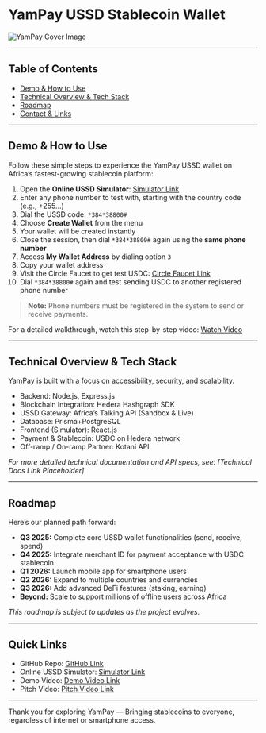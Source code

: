 # YamPay USSD Stablecoin Wallet

![YamPay Cover Image](https://cdn.dorahacks.io/static/files/198896c41a3e4481dac3d1f464b9e83e.png)

---

## Table of Contents

- [Demo & How to Use](#demo--how-to-use)
- [Technical Overview & Tech Stack](#technical-overview--tech-stack)
- [Roadmap](#roadmap)
- [Contact & Links](#contact--links)

---

## Demo & How to Use

Follow these simple steps to experience the YamPay USSD wallet on Africa’s fastest-growing stablecoin platform:

1. Open the **Online USSD Simulator**: [Simulator Link](https://developers.africastalking.com/simulator)
2. Enter any phone number to test with, starting with the country code (e.g., +255...)
3. Dial the USSD code: `*384*38800#`
4. Choose **Create Wallet** from the menu
5. Your wallet will be created instantly
6. Close the session, then dial `*384*38800#` again using the **same phone number**
7. Access **My Wallet Address** by dialing option `3`
8. Copy your wallet address
9. Visit the Circle Faucet to get test USDC: [Circle Faucet Link](https://faucet.circle.com/)
10. Dial `*384*38800#` again and test sending USDC to another registered phone number

> **Note:** Phone numbers must be registered in the system to send or receive payments.

For a detailed walkthrough, watch this step-by-step video: [Watch Video](https://www.youtube.com/watch?v=IKYog68CbyM)

---

## Technical Overview & Tech Stack

YamPay is built with a focus on accessibility, security, and scalability.

- Backend: Node.js, Express.js
- Blockchain Integration: Hedera Hashgraph SDK
- USSD Gateway: Africa’s Talking API (Sandbox & Live)
- Database: Prisma+PostgreSQL
- Frontend (Simulator): React.js
- Payment & Stablecoin: USDC on Hedera network
- Off-ramp / On-ramp Partner: Kotani API

_For more detailed technical documentation and API specs, see: [Technical Docs Link Placeholder]_

---

## Roadmap

Here’s our planned path forward:

- **Q3 2025:** Complete core USSD wallet functionalities (send, receive, spend)
- **Q4 2025:** Integrate merchant ID for payment acceptance with USDC stablecoin
- **Q1 2026:** Launch mobile app for smartphone users
- **Q2 2026:** Expand to multiple countries and currencies
- **Q3 2026:** Add advanced DeFi features (staking, earning)
- **Beyond:** Scale to support millions of offline users across Africa

_This roadmap is subject to updates as the project evolves._

---

## Quick Links

- GitHub Repo: [GitHub Link](https://github.com/hash-pay/back-end#technical-overview--tech-stack)
- Online USSD Simulator: [Simulator Link](https://developers.africastalking.com/simulator)
- Demo Video: [Demo Video Link](https://www.youtube.com/watch?v=IKYog68CbyM)
- Pitch Video: [Pitch Video Link](https://youtu.be/-MDQZt_16_0)

---

Thank you for exploring YamPay — Bringing stablecoins to everyone, regardless of internet or smartphone access.
